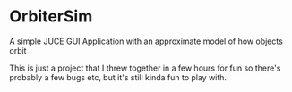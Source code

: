 # OrbiterSim
A simple JUCE GUI Application with an approximate model of how objects orbit

This is just a project that I threw together in a few hours for fun so there's probably a few bugs etc, but it's still kinda fun to play with.

